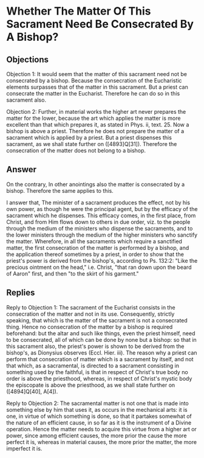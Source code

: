 # Whether The Matter Of This Sacrament Need Be Consecrated By A Bishop?

## Objections

Objection 1: It would seem that the matter of this sacrament need not be consecrated by a bishop. Because the consecration of the Eucharistic elements surpasses that of the matter in this sacrament. But a priest can consecrate the matter in the Eucharist. Therefore he can do so in this sacrament also.

Objection 2: Further, in material works the higher art never prepares the matter for the lower, because the art which applies the matter is more excellent than that which prepares it, as stated in Phys. ii, text. 25. Now a bishop is above a priest. Therefore he does not prepare the matter of a sacrament which is applied by a priest. But a priest dispenses this sacrament, as we shall state further on ([4893]Q[31]). Therefore the consecration of the matter does not belong to a bishop.

## Answer

On the contrary, In other anointings also the matter is consecrated by a bishop. Therefore the same applies to this.

I answer that, The minister of a sacrament produces the effect, not by his own power, as though he were the principal agent, but by the efficacy of the sacrament which he dispenses. This efficacy comes, in the first place, from Christ, and from Him flows down to others in due order, viz. to the people through the medium of the ministers who dispense the sacraments, and to the lower ministers through the medium of the higher ministers who sanctify the matter. Wherefore, in all the sacraments which require a sanctified matter, the first consecration of the matter is performed by a bishop, and the application thereof sometimes by a priest, in order to show that the priest's power is derived from the bishop's, according to Ps. 132:2: "Like the precious ointment on the head," i.e. Christ, "that ran down upon the beard of Aaron" first, and then "to the skirt of his garment."

## Replies

Reply to Objection 1: The sacrament of the Eucharist consists in the consecration of the matter and not in its use. Consequently, strictly speaking, that which is the matter of the sacrament is not a consecrated thing. Hence no consecration of the matter by a bishop is required beforehand: but the altar and such like things, even the priest himself, need to be consecrated, all of which can be done by none but a bishop: so that in this sacrament also, the priest's power is shown to be derived from the bishop's, as Dionysius observes (Eccl. Hier. iii). The reason why a priest can perform that consecration of matter which is a sacrament by itself, and not that which, as a sacramental, is directed to a sacrament consisting in something used by the faithful, is that in respect of Christ's true body no order is above the priesthood, whereas, in respect of Christ's mystic body the episcopate is above the priesthood, as we shall state further on ([4894]Q[40], A[4]).

Reply to Objection 2: The sacramental matter is not one that is made into something else by him that uses it, as occurs in the mechanical arts: it is one, in virtue of which something is done, so that it partakes somewhat of the nature of an efficient cause, in so far as it is the instrument of a Divine operation. Hence the matter needs to acquire this virtue from a higher art or power, since among efficient causes, the more prior the cause the more perfect it is, whereas in material causes, the more prior the matter, the more imperfect it is.